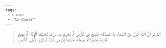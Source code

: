 ```yaml
---
tags: 
 - quran 
 - "Az-Zumar"
---
```


> أَلَمۡ تَرَ أَنَّ ٱللَّهَ أَنزَلَ مِنَ ٱلسَّمَآءِ مَآءٗ فَسَلَكَهُۥ يَنَٰبِيعَ فِي ٱلۡأَرۡضِ ثُمَّ يُخۡرِجُ بِهِۦ زَرۡعٗا مُّخۡتَلِفًا أَلۡوَٰنُهُۥ ثُمَّ يَهِيجُ فَتَرَىٰهُ مُصۡفَرّٗا ثُمَّ يَجۡعَلُهُۥ حُطَٰمًاۚ إِنَّ فِي ذَٰلِكَ لَذِكۡرَىٰ لِأُوْلِي ٱلۡأَلۡبَٰبِ

